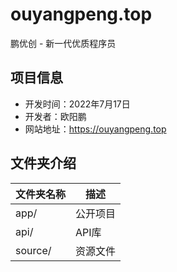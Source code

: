 # ouyangpeng.top

鹏优创 - 新一代优质程序员

## 项目信息

- 开发时间：2022年7月17日
- 开发者：欧阳鹏
- 网站地址：https://ouyangpeng.top

## 文件夹介绍

| 文件夹名称 | 描述     |
| ---------- | -------- |
| app/       | 公开项目 |
| api/       | API库    |
| source/    | 资源文件 |